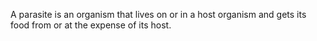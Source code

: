 A parasite is an organism that lives on or in a host organism and gets its food from or at the expense of its host.